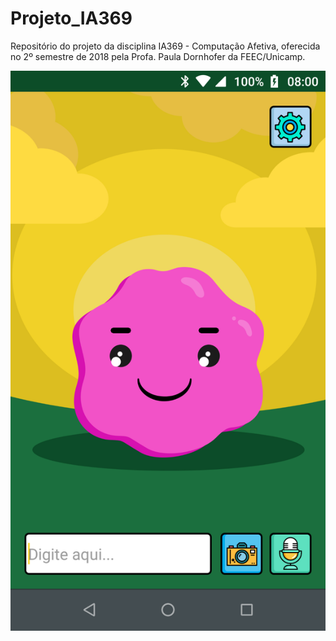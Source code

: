 # Projeto_IA369
Repositório do projeto da disciplina IA369 - Computação Afetiva, oferecida no 2º semestre de 2018 pela Profa. Paula Dornhofer da FEEC/Unicamp.

![Exemplo de tela](BichinhoVirtual/screenshots/screenshot-1.png "Tela Principal")
